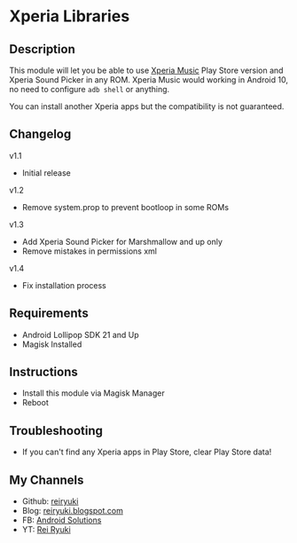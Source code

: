 # **Xperia Libraries**

## Description
This module will let you be able to use [Xperia Music](https://play.google.com/store/apps/details?id=com.sonyericsson.music) Play Store version and Xperia Sound Picker in any ROM. Xperia Music would working in Android 10, no need to configure `adb shell` or anything.

You can install another Xperia apps but the compatibility is not guaranteed.

## Changelog
v1.1
- Initial release

v1.2
- Remove system.prop to prevent bootloop in some ROMs

v1.3
- Add Xperia Sound Picker for Marshmallow and up only
- Remove mistakes in permissions xml

v1.4
- Fix installation process

## Requirements
- Android Lollipop SDK 21 and Up
- Magisk Installed

## Instructions
- Install this module via Magisk Manager
- Reboot

## Troubleshooting
- If you can't find any Xperia apps in Play Store, clear Play Store data!

## My Channels
- Github: [reiryuki](https://github.com/reiryuki)
- Blog: [reiryuki.blogspot.com](https://reiryuki.blogspot.com)
- FB: [Android Solutions](https://m.facebook.com/reiryukiandroidsolutions/?ref=bookmarks)
- YT: [Rei Ryuki](https://www.youtube.com/channel/UCAZBR3IAu-MSLwGXkZPYxag)

